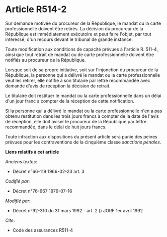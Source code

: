# Article R514-2

Sur demande motivée du procureur de la République, le mandat ou la carte professionnelle doivent être retirés. La décision du
procureur de la République est immédiatement exécutoire et peut faire l'objet, par tout intéressé, d'un recours devant le
tribunal de grande instance.

Toute modification aux conditions de capacité prévues à l'article R. 511-4, ainsi que tout retrait de mandat ou de carte
professionnelle doivent être notifiés au procureur de la République.

Lorsque soit de sa propre initiative, soit sur l'injonction du procureur de la République, la personne qui a délivré le
mandat ou la carte professionnelle veut les retirer, elle notifie à son titulaire par lettre recommandée avec demande d'avis
de réception la décision de retrait.

Le titulaire doit restituer le mandat ou la carte professionnelle dans un délai d'un jour franc à compter de la réception de
cette notification.

Si la personne qui a délivré le mandat ou la carte professionnelle n'en a pas obtenu restitution dans les trois jours francs
à compter de la date de l'avis de réception, elle doit aviser le procureur de la République par lettre recommandée, dans le
délai de huit jours francs.

Toute infraction aux dispositions du présent article sera punie des peines prévues pour les contraventions de la cinquième
classe *sanctions pénales*.

**Liens relatifs à cet article**

_Anciens textes_:

  - Décret n°66-119 1966-02-23 art. 3

_Codifié par_:

  - Décret n°76-667 1976-07-16

_Modifié par_:

  - Décret n°92-310 du 31 mars 1992 - art. 2 () JORF 1er avril 1992

_Cite_:

  - Code des assurances R511-4
